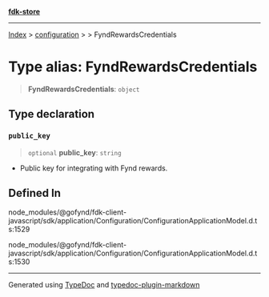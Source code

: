 [**fdk-store**](../../../README.md)
***

[Index](../../../API.md) > [configuration](../../README.md) > [<internal>](../README.md) > FyndRewardsCredentials

# Type alias: FyndRewardsCredentials

> **FyndRewardsCredentials**: `object`

## Type declaration

### `public_key`

> `optional` **public\_key**: `string`

- Public key for integrating with Fynd rewards.

## Defined In

node\_modules/@gofynd/fdk-client-javascript/sdk/application/Configuration/ConfigurationApplicationModel.d.ts:1529

node\_modules/@gofynd/fdk-client-javascript/sdk/application/Configuration/ConfigurationApplicationModel.d.ts:1530

***
Generated using [TypeDoc](https://typedoc.org/) and [typedoc-plugin-markdown](https://www.npmjs.com/package/typedoc-plugin-markdown)
